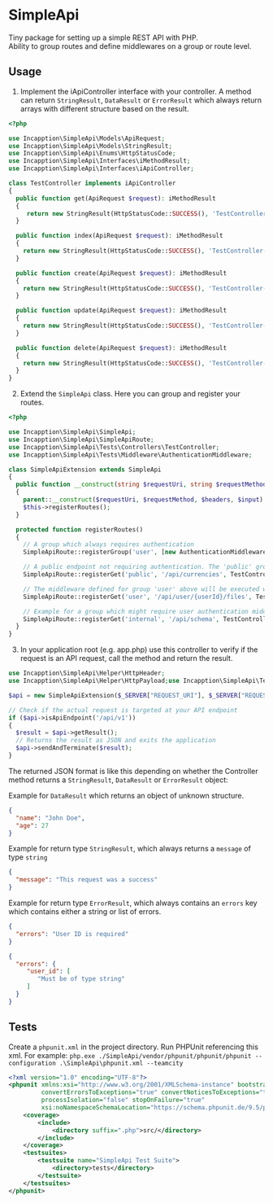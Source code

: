 # SimpleApi

Tiny package for setting up a simple REST API with PHP.  
Ability to group routes and define middlewares on a group or route level.

## Usage

1. Implement the iApiController interface with your controller. A method can return `StringResult`, `DataResult` or `ErrorResult` which always return arrays with different structure based on the result.

```php
<?php

use Incapption\SimpleApi\Models\ApiRequest;
use Incapption\SimpleApi\Models\StringResult;
use Incapption\SimpleApi\Enums\HttpStatusCode;
use Incapption\SimpleApi\Interfaces\iMethodResult;
use Incapption\SimpleApi\Interfaces\iApiController;

class TestController implements iApiController
{
  public function get(ApiRequest $request): iMethodResult
  {
     return new StringResult(HttpStatusCode::SUCCESS(), 'TestController->get()');
  }

  public function index(ApiRequest $request): iMethodResult
  {
    return new StringResult(HttpStatusCode::SUCCESS(), 'TestController->index()');
  }

  public function create(ApiRequest $request): iMethodResult
  {
    return new StringResult(HttpStatusCode::SUCCESS(), 'TestController->create()');
  }

  public function update(ApiRequest $request): iMethodResult
  {
    return new StringResult(HttpStatusCode::SUCCESS(), 'TestController->update()');
  }

  public function delete(ApiRequest $request): iMethodResult
  {
    return new StringResult(HttpStatusCode::SUCCESS(), 'TestController->delete()');
  }
}
```

2. Extend the `SimpleApi` class. Here you can group and register your routes.

```php
<?php

use Incapption\SimpleApi\SimpleApi;
use Incapption\SimpleApi\SimpleApiRoute;
use Incapption\SimpleApi\Tests\Controllers\TestController;
use Incapption\SimpleApi\Tests\Middleware\AuthenticationMiddleware;

class SimpleApiExtension extends SimpleApi
{
  public function __construct(string $requestUri, string $requestMethod, array $headers = [], array $input = [])
  {
    parent::__construct($requestUri, $requestMethod, $headers, $input);
    $this->registerRoutes();
  }

  protected function registerRoutes()
  {
    // A group which always requires authentication
    SimpleApiRoute::registerGroup('user', [new AuthenticationMiddleware()]);

    // A public endpoint not requiring authentication. The 'public' group is defined without middleware.
    SimpleApiRoute::registerGet('public', '/api/currencies', TestController::class, 'get');

    // The middleware defined for group 'user' above will be executed when calling this route.
    SimpleApiRoute::registerGet('user', '/api/user/{userId}/files', TestController::class, 'get');

    // Example for a group which might require user authentication middleware
    SimpleApiRoute::registerGet('internal', '/api/schema', TestController::class, 'get', [new AuthenticationMiddleware()]);
  }
}
```

3. In your application root (e.g. app.php) use this controller to verify if the request is an API request, call the method and return the result.

```php
use Incapption\SimpleApi\Helper\HttpHeader;
use Incapption\SimpleApi\Helper\HttpPayload;use Incapption\SimpleApi\Tests\SimpleApiExtension;

$api = new SimpleApiExtension($_SERVER["REQUEST_URI"], $_SERVER["REQUEST_METHOD"], HttpHeader::getAll(), HttpPayload::getInput());

// Check if the actual request is targeted at your API endpoint
if ($api->isApiEndpoint('/api/v1'))
{
  $result = $api->getResult();
  // Returns the result as JSON and exits the application
  $api->sendAndTerminate($result);
}
```

The returned JSON format is like this depending on whether the Controller method returns a `StringResult`, `DataResult` or `ErrorResult` object:

Example for `DataResult` which returns an object of unknown structure.
```json
{
  "name": "John Doe",
  "age": 27
}
```

Example for return type `StringResult`, which always returns a `message` of type `string`
```json
{
  "message": "This request was a success"
}
```

Example for return type `ErrorResult`, which always contains an `errors` key which contains either a string or list of errors.
```json
{
  "errors": "User ID is required"
}
```

```json
{
  "errors": {
     "user_id": [
        "Must be of type string"
     ]
  }
}
```

## Tests

Create a `phpunit.xml` in the project directory. Run PHPUnit referencing this xml. For example:
`php.exe ./SimpleApi/vendor/phpunit/phpunit/phpunit --configuration .\SimpleApi\phpunit.xml --teamcity`

```xml
<?xml version="1.0" encoding="UTF-8"?>
<phpunit xmlns:xsi="http://www.w3.org/2001/XMLSchema-instance" bootstrap="./vendor/autoload.php"
         convertErrorsToExceptions="true" convertNoticesToExceptions="true" convertWarningsToExceptions="true"
         processIsolation="false" stopOnFailure="true"
         xsi:noNamespaceSchemaLocation="https://schema.phpunit.de/9.5/phpunit.xsd">
    <coverage>
        <include>
            <directory suffix=".php">src/</directory>
        </include>
    </coverage>
    <testsuites>
        <testsuite name="SimpleApi Test Suite">
            <directory>tests</directory>
        </testsuite>
    </testsuites>
</phpunit>
```
